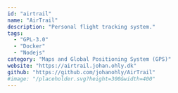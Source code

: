 ```yaml
---
id: "airtrail"
name: "AirTrail"
description: "Personal flight tracking system."
tags:
  - "GPL-3.0"
  - "Docker"
  - "Nodejs"
category: "Maps and Global Positioning System (GPS)"
website: "https://airtrail.johan.ohly.dk"
github: "https://github.com/johanohly/AirTrail"
#image: "/placeholder.svg?height=300&width=400"
---
```


